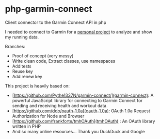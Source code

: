 # php-garmin-connect
Client connector to the Garmin Connect API in php

I needed to connect to Garmin for a [personal project](https://github.com/Roadie-xx/Runners-High) to analyze and show my running data.

Branches:
- Proof of concept (very messy)
- Write clean code, Extract classes, use namespaces
- Add tests
- Reuse key
- Add renew key

This project is heavily based on: 
- [https://github.com/Pythe1337N/garmin-connect/](garmin-connect): A powerful JavaScript library for connecting to Garmin Connect for sending and receiving health and workout data.
- [https://github.com/ddo/oauth-1.0a](oauth-1.0a): OAuth 1.0a Request Authorization for Node and Browser
- [https://github.com/frankforte/tmhOAuth](tmhOAuth) : An OAuth library written in PHP
- And so many online resources... Thank you DuckDuck and Google
